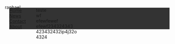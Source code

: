 <html>
<head>
<style>
ul {
    list-style-type: none;
    margin: 0;
    padding: 0;
    overflow: hidden;
    background-color: #333;
}

li {
    float: left;
}

li a {
    display: block;
    color: white;
    text-align: center;
    padding: 14px 16px;
    text-decoration: none;
}

li a:hover:not(.active) {
    background-color: #111;
}

.active {
    background-color: #4CAF50;
}
</style>
</head>
<body>

<ul>
  <li><a class="active" href="#home">Home</a></li>
  <li><a href="#news">News</a></li>
  <li><a href="#contact">Contact</a></li>
  <li><a href="#about">About</a></li>
</ul>

</body>
</html>



<html><head><meta name="GCD" content="YTk3ODQ3ZWZhN2I4NzZmMzBkNTEwYjJl6388ba26ecf8e7d02e7cae1ec81185a2"/>
  <meta charset="utf-8">
  <title>protechno</title>
  <meta name="generator" content="Google Web Designer 14.0.4.1108">
  <style type="text/css" id="gwd-text-style">p {
    margin: 0px;
}
h1 {
    margin: 0px;
}
h2 {
    margin: 0px;
}
h3 {
    margin: 0px;
}</style>
  <style type="text/css">html,
body {
    width: 100%;
    height: 100%;
    margin: 0px;
}
body {
    background-color: transparent;
    transform: matrix3d(1, 0, 0, 0, 0, 1, 0, 0, 0, 0, 1, 0, 0, 0, 0, 1);
    -webkit-transform: matrix3d(1, 0, 0, 0, 0, 1, 0, 0, 0, 0, 1, 0, 0, 0, 0, 1);
    -moz-transform: matrix3d(1, 0, 0, 0, 0, 1, 0, 0, 0, 0, 1, 0, 0, 0, 0, 1);
    perspective: 1400px;
    -webkit-perspective: 1400px;
    -moz-perspective: 1400px;
    transform-style: preserve-3d;
    -webkit-transform-style: preserve-3d;
    -moz-transform-style: preserve-3d;
}
.gwd-p-1j5c {
    position: absolute;
    left: 36px;
    top: 40px;
    background-image: none;
    background-color: transparent;
}
.gwd-p-w2f6 {
    position: absolute;
    left: 134px;
    top: 49px;
    width: 132px;
    height: 65px;
}</style>
</head>

<body class="htmlNoPages">
  <p class="gwd-p-1j5c">raphael</p>
  <p class="gwd-p-w2f6">teste<br>
    wf<br>
    efewfewef<br>
    efewf234324343<br>
    423432432ip4j32o4324</p>


</body></html>


